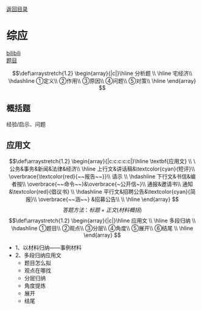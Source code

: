 [返回目录](index.md)

# 综应

<!DOCTYPE html>
<html>
<head>
    <title>Markdown目录生成器</title>
    <link rel="stylesheet" type="text/css" href="style.css">
    <meta name="viewport" content="width=device-width, initial-scale=1.0">
</head>
<body>
</body>
</html>

[bilibili](https://www.bilibili.com/video/BV1hK4y1U7B4?t=3366.4) <br>
[题目](marginnote3app://note/E304646F-5364-45ED-9191-AC4B22CAB95A)

$$\def\arraystretch{1.2}
    \begin{array}{|c|}\hline
	分析题 \\ \hline 
	宅经济\\ \hdashline
	①定义\\
	②作用\\
	③原因\\
	④问题\\
	⑤对策\\ 
	\hline
    \end{array} 
$$


## 概括题
经验/启示、问题

## 应用文
$$\def\arraystretch{1.2}
    \begin{array}{|c:c:c:c:c|}\hline
	\textbf{应用文} \\ \
	公务&事务&新闻&法律&经济\\ \hline
    上行文&讲话稿&\textcolor{cyan}{短评}\\
    \overbrace{\textcolor{red}{~~报告~~}}\\
    请示 \\ \hdashline
    下行文&书信&编者按\\ 
    \overbrace{~~命令~~}&\overbrace{~公开信~}\\
    通报&邀请书\\
    通知&\textcolor{red}{倡议书} \\ \hdashline
    平行文&招聘公告&\textcolor{cyan}{简报}\\
    \overbrace{~~涵~~} &招募公告\\
   \\
	\hline
    \end{array} 
$$
$$答题方法：标题+正文(材料概括)
$$
$$\def\arraystretch{1.2}
    \begin{array}{|c|}\hline
	应用文 \\ \hline 
	多段归纳 \\ \hdashline
	①题目\\
	②观点\\
	③分层\\
	④角度\\
	⑤展开\\ 
    ⑥结尾  \\
	\hline
    \end{array} 
$$
- 1、以材料归纳——事例材料
- 2、多段归纳应用文
  - 题目怎么拟
  - 观点在哪找
  - 分层归纳
  - 角度提炼
  - 展开
  - 结尾
